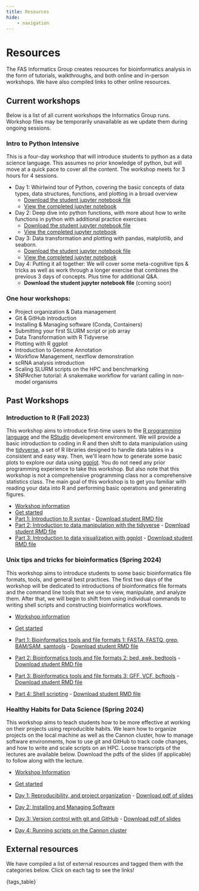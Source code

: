```yaml
---
title: Resources
hide:
    - navigation
---
```


<style>
    .md-sidebar--secondary {{
        order: 0;
    }}
</style>

# Resources

The FAS Informatics Group creates resources for bioinformatics analysis in the form of tutorials, walkthroughs, and both online and in-person workshops. We have also compiled links to other online resources.

## Current workshops

Below is a list of all current workshops the Informatics Group runs. Workshop files may be temporarily unavailable as we update them during ongoing sessions.

### Intro to Python Intensive

This is a four-day workshop that will introduce students to python as a data science language. This assumes no prior knowledge of python, but will move at a quick pace to cover all the content. The workshop meets for 3 hours for 4 sessions. 

- Day 1: Whirlwind tour of Python, covering the basic concepts of data types, data structures, functions, and plotting in a broad overview 
    - [Download the student jupyter notebook file](Workshops/Python/Python-Day1-student.ipynb)
    - [View the completed jupyter notebook](Workshops/Python/Python-Day1.ipynb)
- Day 2: Deep dive into python functions, with more about how to write functions in python with additional practice exercises
    - [Download the student jupyter notebook file](Workshops/Python/Python-Day2-student.ipynb)
    - [View the completed jupyter notebook](Workshops/Python/Python-Day2.ipynb)
- Day 3: Data transformation and plotting with pandas, matplotlib, and seaborn. 
    - [Download the student jupyter notebook file](Workshops/Python/Python-Day3-student.ipynb)
    - [View the completed jupyter notebook](Workshops/Python/Python-Day3.ipynb)
- Day 4: Putting it all together: We will cover some meta-cognitive tips & tricks as well as work through a longer exercise that combines the previous 3 days of concepts. Plus time for additional Q&A. 
    - **Download the student jupyter notebook file** (coming soon)

### One hour workshops:

- Project organization & Data management
- Git & GitHub introduction
- Installing & Managing software (Conda, Containers)
- Submitting your first SLURM script or job array
- Data Transformation with R Tidyverse
- Plotting with R ggplot
- Introduction to Genome Annotation
- Workflow Management, nextflow demonstration
- scRNA analysis introduction
- Scaling SLURM scripts on the HPC and benchmarking
- SNPArcher tutorial: A snakemake workflow for variant calling in non-model organisms


## Past Workshops

### Introduction to R (Fall 2023)

This workshop aims to introduce first-time users to the [R programming language](https://www.r-project.org/) and the [RStudio](https://posit.co/download/rstudio-desktop/) development environment. We will provide a basic introduction to coding in R and then shift to data manipulation using the [tidyverse](https://www.tidyverse.org/), a set of R libraries designed to handle data tables in a consistent and easy way. Then, we'll learn how to generate some basic plots to explore our data using [ggplot](https://ggplot2.tidyverse.org/). You do not need any prior programming experience to take this workshop. But also note that this workshop is not a comprehensive programming class nor a comprehensive statistics class. The main goal of this workshop is to get you familiar with reading your data into R and performing basic operations and generating figures.

- [Workshop information](Workshops/R/index.html)
- [Get started](Workshops/R/start.html)
- [Part 1: Introduction to R syntax](Workshops/R/R-workshop-2023-Part1.md) - [Download student RMD file](Workshops/R/R-workshop-2023-Part1-student.Rmd)
- [Part 2: Introduction to data manipulation with the tidyverse](Workshops/R/R-workshop-2023-Part2.md) - [Download student RMD file](Workshops/R/R-workshop-2023-Part2-student.Rmd)
- [Part 3: Introduction to data visualization with ggplot](Workshops/R/R-workshop-2023-Part3.md) - [Download student RMD file](Workshops/R/R-workshop-2023-Part3-student.Rmd)

### Unix tips and tricks for bioinformatics (Spring 2024)

This workshop aims to introduce students to some basic bioinformatics file formats, tools, and general best practices. The first two days of the workshop will be dedicated to introductions of bioinformatics file formats and the command line tools that we use to view, manipulate, and analyze them. After that, we will begin to shift from using individual commands to writing shell scripts and constructing bioinformatics workflows.

- [Workshop information](https://harvardinformatics.github.io/workshops/2024-spring/biotips/)
- [Get started](https://harvardinformatics.github.io/workshops/2024-spring/biotips/start.html)

- [Part 1: Bioinformatics tools and file formats 1: FASTA, FASTQ, grep, BAM/SAM, samtools](Workshops/Unix/Biotips-workshop-2024-Day1.md) - [Download student RMD file](Workshops/Unix/Biotips-workshop-2024-Day1-student.Rmd) 
- [Part 2: Bioinformatics tools and file formats 2: bed, awk, bedtools](Workshops/Unix/Biotips-workshop-2024-Day2.md) - [Download student RMD file](Workshops/Unix/Biotips-workshop-2024-Day2-student.Rmd)
- [Part 3: Bioinformatics tools and file formats 3: GFF, VCF, bcftools](Workshops/Unix/Biotips-workshop-2024-Day3.md) - [Download student RMD file](Workshops/Unix/Biotips-workshop-2024-Day3-student.Rmd)
- [Part 4: Shell scripting](Workshops/Unix/Biotips-workshop-2024-Day4.md) - [Download student RMD file](Workshops/Unix/Biotips-workshop-2024-Day4-student.Rmd)

### Healthy Habits for Data Science (Spring 2024)

This workshop aims to teach students how to be more effective at working on their projects using reproducible habits. We learn how to organize projects on the local machine as well as the Cannon cluster, how to manage software environments, how to use git and GitHub to track code changes, and how to write and scale scripts on an HPC. Loose transcripts of the lectures are available below. Download the pdfs of the slides (if applicable) to follow along with the lecture. 

- [Workshop Information](https://harvardinformatics.github.io/workshops/2024-spring/healthy_habits/)
- [Get started](https://harvardinformatics.github.io/workshops/2024-spring/healthy_habits/start.html)

- [Day 1: Reproducibility, and project organization](Workshops/Healthy/healthy_habits_day1.md) - [Download pdf of slides](Workshops/Healthy/healthy_habits_day1_ppt.pdf)
- [Day 2: Installing and Managing Software](Workshops/Healthy/healthy_habits_day2.md)
- [Day 3: Version control with git and GitHub](Workshops/Healthy/healthy_habits_day3.md) - [Download pdf of slides](Workshops/Healthy/healthy_habits_day3_ppt.pdf)
- [Day 4: Running scripts on the Cannon cluster](Workshops/Healthy/healthy_habits_day4.md)


## External resources

We have compiled a list of external resources and tagged them with the categories below. Click on each tag to see the links!

{tags_table}